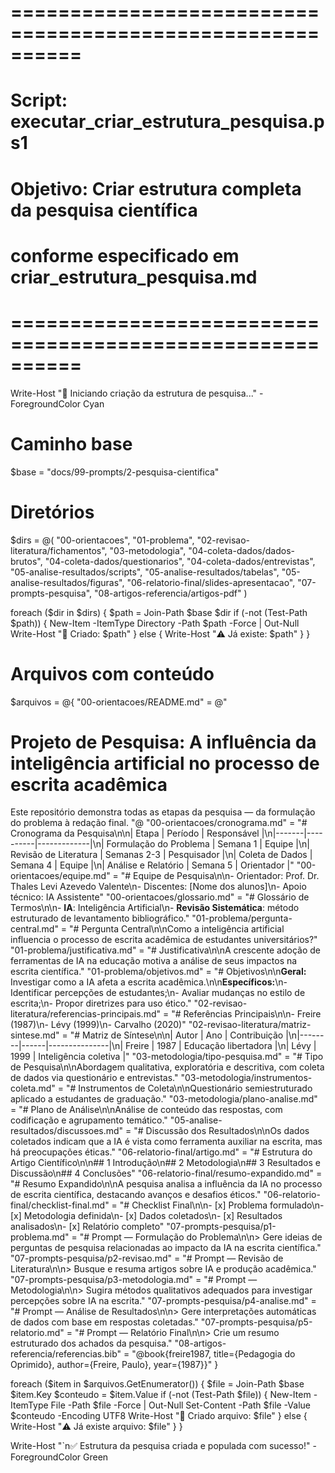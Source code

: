# ==========================================================
# Script: executar_criar_estrutura_pesquisa.ps1
# Objetivo: Criar estrutura completa da pesquisa científica
# conforme especificado em criar_estrutura_pesquisa.md
# ==========================================================

Write-Host "🚀 Iniciando criação da estrutura de pesquisa..." -ForegroundColor Cyan

# Caminho base
$base = "docs/99-prompts/2-pesquisa-cientifica"

# Diretórios
$dirs = @(
    "00-orientacoes",
    "01-problema",
    "02-revisao-literatura/fichamentos",
    "03-metodologia",
    "04-coleta-dados/dados-brutos",
    "04-coleta-dados/questionarios",
    "04-coleta-dados/entrevistas",
    "05-analise-resultados/scripts",
    "05-analise-resultados/tabelas",
    "05-analise-resultados/figuras",
    "06-relatorio-final/slides-apresentacao",
    "07-prompts-pesquisa",
    "08-artigos-referencia/artigos-pdf"
)

foreach ($dir in $dirs) {
    $path = Join-Path $base $dir
    if (-not (Test-Path $path)) {
        New-Item -ItemType Directory -Path $path -Force | Out-Null
        Write-Host "📂 Criado: $path"
    } else {
        Write-Host "⚠️ Já existe: $path"
    }
}

# Arquivos com conteúdo
$arquivos = @{
    "00-orientacoes/README.md" = @"
# Projeto de Pesquisa: A influência da inteligência artificial no processo de escrita acadêmica
Este repositório demonstra todas as etapas da pesquisa — da formulação do problema à redação final.
"@
    "00-orientacoes/cronograma.md" = "# Cronograma da Pesquisa\n\n| Etapa | Período | Responsável |\n|-------|----------|-------------|\n| Formulação do Problema | Semana 1 | Equipe |\n| Revisão de Literatura | Semanas 2-3 | Pesquisador |\n| Coleta de Dados | Semana 4 | Equipe |\n| Análise e Relatório | Semana 5 | Orientador |"
    "00-orientacoes/equipe.md" = "# Equipe de Pesquisa\n\n- Orientador: Prof. Dr. Thales Levi Azevedo Valente\n- Discentes: [Nome dos alunos]\n- Apoio técnico: IA Assistente"
    "00-orientacoes/glossario.md" = "# Glossário de Termos\n\n- **IA**: Inteligência Artificial\n- **Revisão Sistemática**: método estruturado de levantamento bibliográfico."
    "01-problema/pergunta-central.md" = "# Pergunta Central\n\nComo a inteligência artificial influencia o processo de escrita acadêmica de estudantes universitários?"
    "01-problema/justificativa.md" = "# Justificativa\n\nA crescente adoção de ferramentas de IA na educação motiva a análise de seus impactos na escrita científica."
    "01-problema/objetivos.md" = "# Objetivos\n\n**Geral:** Investigar como a IA afeta a escrita acadêmica.\n\n**Específicos:**\n- Identificar percepções de estudantes;\n- Avaliar mudanças no estilo de escrita;\n- Propor diretrizes para uso ético."
    "02-revisao-literatura/referencias-principais.md" = "# Referências Principais\n\n- Freire (1987)\n- Lévy (1999)\n- Carvalho (2020)"
    "02-revisao-literatura/matriz-sintese.md" = "# Matriz de Síntese\n\n| Autor | Ano | Contribuição |\n|--------|------|---------------|\n| Freire | 1987 | Educação libertadora |\n| Lévy | 1999 | Inteligência coletiva |"
    "03-metodologia/tipo-pesquisa.md" = "# Tipo de Pesquisa\n\nAbordagem qualitativa, exploratória e descritiva, com coleta de dados via questionário e entrevistas."
    "03-metodologia/instrumentos-coleta.md" = "# Instrumentos de Coleta\n\nQuestionário semiestruturado aplicado a estudantes de graduação."
    "03-metodologia/plano-analise.md" = "# Plano de Análise\n\nAnálise de conteúdo das respostas, com codificação e agrupamento temático."
    "05-analise-resultados/discussoes.md" = "# Discussão dos Resultados\n\nOs dados coletados indicam que a IA é vista como ferramenta auxiliar na escrita, mas há preocupações éticas."
    "06-relatorio-final/artigo.md" = "# Estrutura do Artigo Científico\n\n## 1 Introdução\n## 2 Metodologia\n## 3 Resultados e Discussão\n## 4 Conclusões"
    "06-relatorio-final/resumo-expandido.md" = "# Resumo Expandido\n\nA pesquisa analisa a influência da IA no processo de escrita científica, destacando avanços e desafios éticos."
    "06-relatorio-final/checklist-final.md" = "# Checklist Final\n\n- [x] Problema formulado\n- [x] Metodologia definida\n- [x] Dados coletados\n- [x] Resultados analisados\n- [x] Relatório completo"
    "07-prompts-pesquisa/p1-problema.md" = "# Prompt — Formulação do Problema\n\n> Gere ideias de perguntas de pesquisa relacionadas ao impacto da IA na escrita científica."
    "07-prompts-pesquisa/p2-revisao.md" = "# Prompt — Revisão de Literatura\n\n> Busque e resuma artigos sobre IA e produção acadêmica."
    "07-prompts-pesquisa/p3-metodologia.md" = "# Prompt — Metodologia\n\n> Sugira métodos qualitativos adequados para investigar percepções sobre IA na escrita."
    "07-prompts-pesquisa/p4-analise.md" = "# Prompt — Análise de Resultados\n\n> Gere interpretações automáticas de dados com base em respostas coletadas."
    "07-prompts-pesquisa/p5-relatorio.md" = "# Prompt — Relatório Final\n\n> Crie um resumo estruturado dos achados da pesquisa."
    "08-artigos-referencia/referencias.bib" = "@book{freire1987, title={Pedagogia do Oprimido}, author={Freire, Paulo}, year={1987}}"
}

foreach ($item in $arquivos.GetEnumerator()) {
    $file = Join-Path $base $item.Key
    $conteudo = $item.Value
    if (-not (Test-Path $file)) {
        New-Item -ItemType File -Path $file -Force | Out-Null
        Set-Content -Path $file -Value $conteudo -Encoding UTF8
        Write-Host "📝 Criado arquivo: $file"
    } else {
        Write-Host "⚠️ Já existe arquivo: $file"
    }
}

Write-Host "`n✅ Estrutura da pesquisa criada e populada com sucesso!" -ForegroundColor Green
